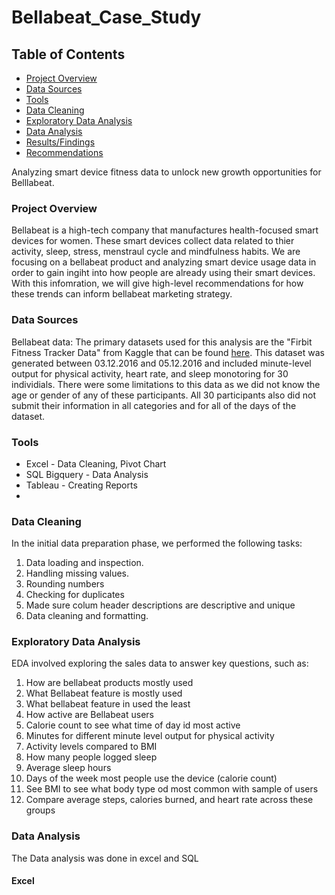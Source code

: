 # Bellabeat_Case_Study
## Table of Contents
- [Project Overview](#project-overview)
- [Data Sources](#data-sources)
- [Tools](#tools)
- [Data Cleaning](data-cleaning)
- [Exploratory Data Analysis](exploratory-data-analysis)
- [Data Analysis](data-analysis)
- [Results/Findings](results/findings)
- [Recommendations](recommendations)


Analyzing smart device fitness data to unlock new growth opportunities for Belllabeat. 

### Project Overview
Bellabeat is a high-tech company that manufactures health-focused smart devices for women. These smart devices collect data related to thier activity, sleep, stress, menstraul cycle and mindfulness habits. We are focusing on a bellabeat product and analyzing smart device usage data in order to gain ingiht into how people are already using their smart devices. With this infomration, we will give high-level recommendations for how these trends can inform bellabeat marketing strategy. 

### Data Sources
Bellabeat data: The primary datasets used for this analysis are the "Firbit Fitness Tracker Data" from Kaggle that can be found [here](https://www.kaggle.com/datasets/arashnic/fitbit). This dataset was generated between 03.12.2016 and 05.12.2016 and included minute-level output for physical activity, heart rate, and sleep monotoring for 30 individials. There were some limitations to this data as we did not know the age or gender of any of these participants. All 30 participants also did not submit their information in all categories and for all of the days of the dataset. 

### Tools

- Excel - Data Cleaning, Pivot Chart 
- SQL Bigquery - Data Analysis
- Tableau - Creating Reports
- 
### Data Cleaning 
In the initial data preparation phase, we performed the following tasks:
1. Data loading and inspection. 
2. Handling missing values.
3. Rounding numbers
4. Checking for duplicates
5. Made sure colum header descriptions are descriptive and unique
6. Data cleaning and formatting.

### Exploratory Data Analysis
EDA involved exploring the sales data to answer key questions, such as:
1. How are bellabeat products mostly used
2. What Bellabeat feature is mostly used
3. What bellabeat feature in used the least
4. How active are Bellabeat users
5. Calorie count to see what time of day id most active
6. Minutes for different minute level output for physical activity
7. Activity levels compared to BMI
8. How many people logged sleep
9. Average sleep hours
10. Days of the week most people use the device (calorie count)
11. See BMI to see what body type od most common with sample of users
12. Compare average steps, calories burned, and heart rate across these groups

### Data Analysis

The Data analysis was done in excel and SQL 

#### Excel

